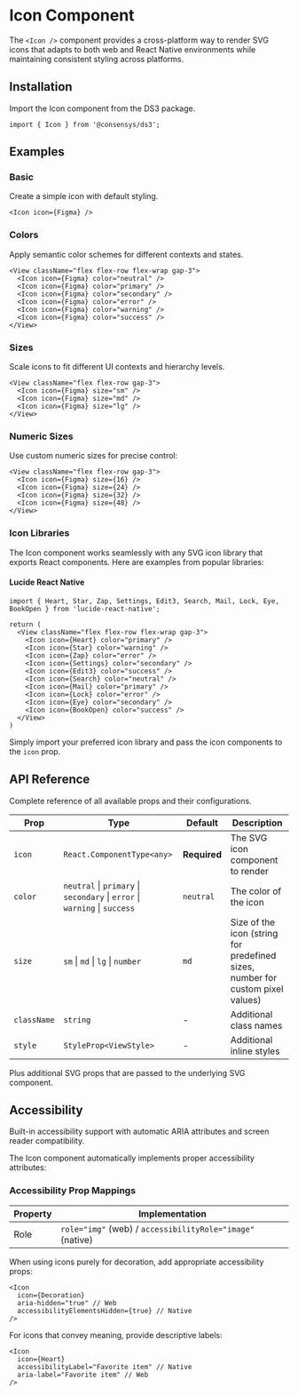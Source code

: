 # Icon Component

The `<Icon />` component provides a cross-platform way to render SVG icons that adapts to both web and React Native environments while maintaining consistent styling across platforms.

## Installation

Import the Icon component from the DS3 package.

```tsx
import { Icon } from '@consensys/ds3';
```

## Examples

### Basic

Create a simple icon with default styling.

```tsx live
<Icon icon={Figma} />
```

### Colors

Apply semantic color schemes for different contexts and states.

```tsx live
<View className="flex flex-row flex-wrap gap-3">
  <Icon icon={Figma} color="neutral" />
  <Icon icon={Figma} color="primary" />
  <Icon icon={Figma} color="secondary" />
  <Icon icon={Figma} color="error" />
  <Icon icon={Figma} color="warning" />
  <Icon icon={Figma} color="success" />
</View>
```

### Sizes

Scale icons to fit different UI contexts and hierarchy levels.

```tsx live
<View className="flex flex-row gap-3">
  <Icon icon={Figma} size="sm" />
  <Icon icon={Figma} size="md" />
  <Icon icon={Figma} size="lg" />
</View>
```

### Numeric Sizes

Use custom numeric sizes for precise control:

```tsx live
<View className="flex flex-row gap-3">
  <Icon icon={Figma} size={16} />
  <Icon icon={Figma} size={24} />
  <Icon icon={Figma} size={32} />
  <Icon icon={Figma} size={48} />
</View>
```

### Icon Libraries

The Icon component works seamlessly with any SVG icon library that exports React components. Here are examples from popular libraries:

#### Lucide React Native

```tsx live
import { Heart, Star, Zap, Settings, Edit3, Search, Mail, Lock, Eye, BookOpen } from 'lucide-react-native';

return (
  <View className="flex flex-row flex-wrap gap-3">
    <Icon icon={Heart} color="primary" />
    <Icon icon={Star} color="warning" />
    <Icon icon={Zap} color="error" />
    <Icon icon={Settings} color="secondary" />
    <Icon icon={Edit3} color="success" />
    <Icon icon={Search} color="neutral" />
    <Icon icon={Mail} color="primary" />
    <Icon icon={Lock} color="error" />
    <Icon icon={Eye} color="secondary" />
    <Icon icon={BookOpen} color="success" />
  </View>
)
```

Simply import your preferred icon library and pass the icon components to the `icon` prop.

## API Reference

Complete reference of all available props and their configurations.

| Prop | Type | Default | Description |
|------|------|---------|-------------|
| `icon` | `React.ComponentType<any>` | **Required** | The SVG icon component to render |
| `color` | `neutral` \| `primary` \| `secondary` \| `error` \| `warning` \| `success` | `neutral` | The color of the icon |
| `size` | `sm` \| `md` \| `lg` \| `number` | `md` | Size of the icon (string for predefined sizes, number for custom pixel values) |
| `className` | `string` | - | Additional class names |
| `style` | `StyleProp<ViewStyle>` | - | Additional inline styles |

Plus additional SVG props that are passed to the underlying SVG component.

## Accessibility

Built-in accessibility support with automatic ARIA attributes and screen reader compatibility.

The Icon component automatically implements proper accessibility attributes:

### Accessibility Prop Mappings

| Property | Implementation |
|----------|----------------|
| Role | `role="img"` (web) / `accessibilityRole="image"` (native) |

When using icons purely for decoration, add appropriate accessibility props:

```tsx
<Icon 
  icon={Decoration} 
  aria-hidden="true" // Web
  accessibilityElementsHidden={true} // Native
/>
```

For icons that convey meaning, provide descriptive labels:

```tsx
<Icon 
  icon={Heart} 
  accessibilityLabel="Favorite item" // Native
  aria-label="Favorite item" // Web
/>
```
